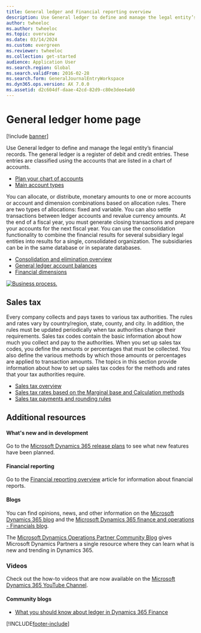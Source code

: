 ```yaml
---
title: General ledger and Financial reporting overview
description: Use General ledger to define and manage the legal entity’s financial records. Learn more about sales tax and access additional resources.
author: twheeloc
ms.author: twheeloc
ms.topic: overview
ms.date: 03/14/2024
ms.custom: evergreen
ms.reviewer: twheeloc
ms.collection: get-started
audience: Application User
ms.search.region: Global
ms.search.validFrom: 2016-02-28
ms.search.form: GeneralJournalEntryWorkspace
ms.dyn365.ops.version: AX 7.0.0
ms.assetid: d2c604df-daae-42cd-82d9-c80e3dee4a60
---
```


# General ledger home page

[!include [banner](../includes/banner.md)]

Use General ledger to define and manage the legal entity’s financial records. The general ledger is a register of debit and credit entries. These entries are classified using the accounts that are listed in a chart of accounts. 

 - [Plan your chart of accounts](plan-chart-of-accounts.md)
 - [Main account types](main-account-types.md)

You can allocate, or distribute, monetary amounts to one or more accounts or account and dimension combinations based on allocation rules. There are two types of allocations: fixed and variable. You can also settle transactions between ledger accounts and revalue currency amounts. At the end of a fiscal year, you must generate closing transactions and prepare your accounts for the next fiscal year. You can use the consolidation functionality to combine the financial results for several subsidiary legal entities into results for a single, consolidated organization. The subsidiaries can be in the same database or in separate databases.

- [Consolidation and elimination overview](../budgeting/consolidation-elimination-overview.md)
- [General ledger account balances](general-ledger-account-balances.md)
- [Financial dimensions](financial-dimensions.md)

[![Business process.](./media/GL-process.PNG)](./media/GL-process.PNG)

## Sales tax
Every company collects and pays taxes to various tax authorities. The rules and rates vary by country/region, state, county, and city. In addition, the rules must be updated periodically when tax authorities change their requirements. Sales tax codes contain the basic information about how much you collect and pay to the authorities. When you set up sales tax codes, you define the amounts or percentages that must be collected. You also define the various methods by which those amounts or percentages are applied to transaction amounts. The topics in this section provide information about how to set up sales tax codes for the methods and rates that your tax authorities require.

 - [Sales tax overview](indirect-taxes-overview.md)
 - [Sales tax rates based on the Marginal base and Calculation methods](marginal-base-field.md)
 - [Sales tax payments and rounding rules](round-sales-tax-payments.md)


## Additional resources

#### What's new and in development

Go to the [Microsoft Dynamics 365 release plans](/dynamics365/release-plans/) to see what new features have been planned. 

#### Financial reporting
Go to the [Financial reporting overview](../../fin-ops-core/dev-itpro/analytics/financial-reporting-intro.md) article for information about financial reports.

#### Blogs

You can find opinions, news, and other information on the [Microsoft Dynamics 365 blog](https://community.dynamics.com/b/msftdynamicsblog?c=Enterprise) and the [Microsoft Dynamics 365 finance and operations - Financials blog](https://community.dynamics.com/365/financeandoperations/b/financials).

The [Microsoft Dynamics Operations Partner Community Blog](https://community.dynamics.com/partner/b/operationspartnercommunityblog) gives Microsoft Dynamics Partners a single resource where they can learn what is new and trending in Dynamics 365.

### Videos

Check out the how-to videos that are now available on the 
[Microsoft Dynamics 365 YouTube Channel](https://www.youtube.com/channel/UCJGCg4rB3QSs8y_1FquelBQ).

#### Community blogs

- [What you should know about ledger in Dynamics 365 Finance](https://financefunction.tech/2018/04/29/what-you-should-know-about-ledger-in-dynamics-365-for-finance-and-operations)



[!INCLUDE[footer-include](../../includes/footer-banner.md)]

